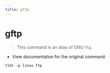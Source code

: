 ```yaml
---
title: gftp
---
```

# gftp

> This command is an alias of GNU `ftp`.

- View documentation for the original command:

`tldr -p linux ftp`
